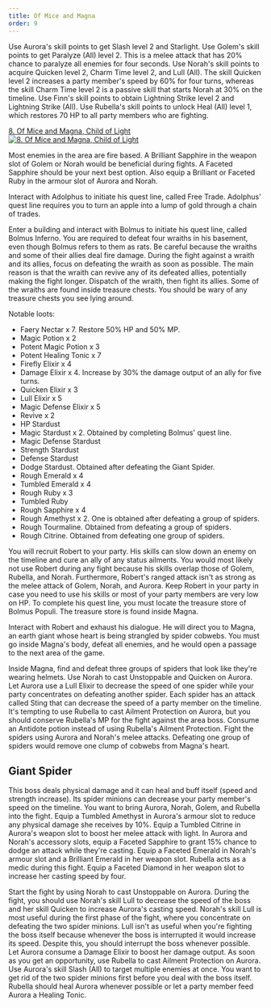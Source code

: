```yaml
---
title: Of Mice and Magna
order: 9
---
```


Use Aurora's skill points to get Slash level 2 and Starlight. Use Golem's skill
points to get Paralyze (All) level 2. This is a melee attack that has 20% chance
to paralyze all enemies for four seconds. Use Norah's skill points to acquire
Quicken level 2, Charm Time level 2, and Lull (All). The skill Quicken level 2
increases a party member's speed by 60% for four turns, whereas the skill Charm
Time level 2 is a passive skill that starts Norah at 30% on the timeline. Use
Finn's skill points to obtain Lightning Strike level 2 and Lightning Strike
(All). Use Rubella's skill points to unlock Heal (All) level 1, which restores
70 HP to all party members who are fighting.

<!-- prettier-ignore-start -->
<a href="http://www.youtube.com/watch?v=gfNVyTTyP0M" target="_blank" rel="noopener">8. Of Mice and Magna, Child of Light</a><br/>
<a href="http://www.youtube.com/watch?v=gfNVyTTyP0M" title="8. Of Mice and Magna, Child of Light" target="_blank" rel="noopener"><img src="http://img.youtube.com/vi/gfNVyTTyP0M/0.jpg" alt="8. Of Mice and Magna, Child of Light"></a>
<!-- prettier-ignore-end -->

Most enemies in the area are fire based. A Brilliant Sapphire in the weapon slot
of Golem or Norah would be beneficial during fights. A Faceted Sapphire should
be your next best option. Also equip a Brilliant or Faceted Ruby in the armour
slot of Aurora and Norah.

Interact with Adolphus to initiate his quest line, called Free Trade. Adolphus'
quest line requires you to turn an apple into a lump of gold through a chain of
trades.

Enter a building and interact with Bolmus to initiate his quest line, called
Bolmus Inferno. You are required to defeat four wraiths in his basement, even
though Bolmus refers to them as rats. Be careful because the wraiths and some of
their allies deal fire damage. During the fight against a wraith and its allies,
focus on defeating the wraith as soon as possible. The main reason is that the
wraith can revive any of its defeated allies, potentially making the fight
longer. Dispatch of the wraith, then fight its allies. Some of the wraiths are
found inside treasure chests. You should be wary of any treasure chests you see
lying around.

Notable loots:

-   Faery Nectar x 7. Restore 50% HP and 50% MP.
-   Magic Potion x 2
-   Potent Magic Potion x 3
-   Potent Healing Tonic x 7
-   Firefly Elixir x 4
-   Damage Elixir x 4. Increase by 30% the damage output of an ally for five
    turns.
-   Quicken Elixir x 3
-   Lull Elixir x 5
-   Magic Defense Elixir x 5
-   Revive x 2
-   HP Stardust
-   Magic Stardust x 2. Obtained by completing Bolmus' quest line.
-   Magic Defense Stardust
-   Strength Stardust
-   Defense Stardust
-   Dodge Stardust. Obtained after defeating the Giant Spider.
-   Rough Emerald x 4
-   Tumbled Emerald x 4
-   Rough Ruby x 3
-   Tumbled Ruby
-   Rough Sapphire x 4
-   Rough Amethyst x 2. One is obtained after defeating a group of spiders.
-   Rough Tourmaline. Obtained from defeating a group of spiders.
-   Rough Citrine. Obtained from defeating one group of spiders.

You will recruit Robert to your party. His skills can slow down an enemy on the
timeline and cure an ally of any status ailments. You would most likely not use
Robert during any fight because his skills overlap those of Golem, Rubella, and
Norah. Furthermore, Robert's ranged attack isn't as strong as the melee attack
of Golem, Norah, and Aurora. Keep Robert in your party in case you need to use
his skills or most of your party members are very low on HP. To complete his
quest line, you must locate the treasure store of Bolmus Populi. The treasure
store is found inside Magna.

Interact with Robert and exhaust his dialogue. He will direct you to Magna, an
earth giant whose heart is being strangled by spider cobwebs. You must go inside
Magna's body, defeat all enemies, and he would open a passage to the next area
of the game.

Inside Magna, find and defeat three groups of spiders that look like they're
wearing helmets. Use Norah to cast Unstoppable and Quicken on Aurora. Let Aurora
use a Lull Elixir to decrease the speed of one spider while your party
concentrates on defeating another spider. Each spider has an attack called Sting
that can decrease the speed of a party member on the timeline. It's tempting to
use Rubella to cast Ailment Protection on Aurora, but you should conserve
Rubella's MP for the fight against the area boss. Consume an Antidote potion
instead of using Rubella's Ailment Protection. Fight the spiders using Aurora
and Norah's melee attacks. Defeating one group of spiders would remove one clump
of cobwebs from Magna's heart.

<!--=========================================================================-->

## Giant Spider

This boss deals physical damage and it can heal and buff itself (speed and
strength increase). Its spider minions can decrease your party member's speed on
the timeline. You want to bring Aurora, Norah, Golem, and Rubella into the
fight. Equip a Tumbled Amethyst in Aurora's armour slot to reduce any physical
damage she receives by 10%. Equip a Tumbled Citrine in Aurora's weapon slot to
boost her melee attack with light. In Aurora and Norah's accessory slots, equip
a Faceted Sapphire to grant 15% chance to dodge an attack while they're casting.
Equip a Faceted Emerald in Norah's armour slot and a Brilliant Emerald in her
weapon slot. Rubella acts as a medic during this fight. Equip a Faceted Diamond
in her weapon slot to increase her casting speed by four.

Start the fight by using Norah to cast Unstoppable on Aurora. During the fight,
you should use Norah's skill Lull to decrease the speed of the boss and her
skill Quicken to increase Aurora's casting speed. Norah's skill Lull is most
useful during the first phase of the fight, where you concentrate on defeating
the two spider minions. Lull isn't as useful when you're fighting the boss
itself because whenever the boss is interrupted it would increase its speed.
Despite this, you should interrupt the boss whenever possible. Let Aurora
consume a Damage Elixir to boost her damage output. As soon as you get an
opportunity, use Rubella to cast Ailment Protection on Aurora. Use Aurora's
skill Slash (All) to target multiple enemies at once. You want to get rid of the
two spider minions first before you deal with the boss itself. Rubella should
heal Aurora whenever possible or let a party member feed Aurora a Healing Tonic.
